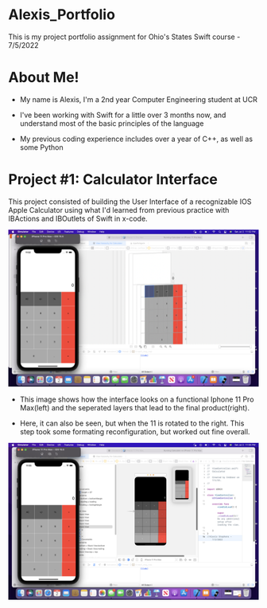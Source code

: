 # Alexis_Portfolio

This is my project portfolio assignment for Ohio's States Swift course - 7/5/2022




# __About Me!__


* My name is Alexis, I'm a 2nd year Computer Engineering student at UCR

* I've been working with Swift for a little over 3 months now, and understand  most of the basic principles of the language

* My previous coding experience includes over a year of C++, as well as some Python




# __Project #1: Calculator Interface__


This project consisted of building the User Interface of a recognizable IOS Apple Calculator using what I'd learned from previous practice with IBActions and IBOutlets of Swift in x-code.

![](https://github.com/AlexNix02/Alex.is_Portolio/blob/main/images/Screen%20Shot%202022-07-02%20at%2011.52.42%20PM.png)

* This image shows how the interface looks on a functional Iphone 11 Pro Max(left) and the seperated layers that lead to the final product(right).

* Here, it can also be seen, but when the 11 is rotated to the right. This step took some formating reconfiguration, but worked out fine overall. 
        
![](https://github.com/AlexNix02/Alex.is_Portolio/blob/main/images/Screen%20Shot%202022-07-02%20at%2011.55.42%20PM.png)
